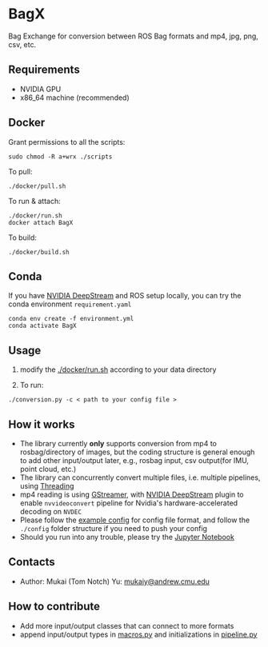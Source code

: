 # BagX

Bag Exchange for conversion between ROS Bag formats and mp4, jpg, png, csv, etc.

## Requirements

* NVIDIA GPU
* x86_64 machine (recommended)

## Docker

Grant permissions to all the scripts:

```Shell
sudo chmod -R a+wrx ./scripts
```

To pull:

```Shell
./docker/pull.sh
```

To run & attach:

```Shell
./docker/run.sh
docker attach BagX
```

To build:

```Shell
./docker/build.sh
```

## Conda

If you have [NVIDIA DeepStream](https://developer.nvidia.com/deepstream-sdk) and ROS setup locally, you can try the conda environment `requirement.yaml`

```Shell
conda env create -f environment.yml
conda activate BagX
```

## Usage

1. modify the [./docker/run.sh](./docker/run.sh) according to your data directory

1. To run:

```Shell
./conversion.py -c < path to your config file >
```

## How it works

* The library currently **only** supports conversion from mp4 to rosbag/directory of images, but the coding structure is general enough to add other input/output later, e.g., rosbag input, csv output(for IMU, point cloud, etc.)
* The library can concurrently convert multiple files, i.e. multiple pipelines, using [Threading](https://docs.python.org/3/library/threading.html)
* mp4 reading is using [GStreamer](https://github.com/GStreamer/gstreamer), with [NVIDIA DeepStream](https://developer.nvidia.com/deepstream-sdk) plugin to enable `nvvideoconvert` pipeline for Nvidia's hardware-accelerated decoding on `NVDEC`
* Please follow the [example config](./config/example/mp4_to_imgdir_rosbag.yaml) for config file format, and follow the `./config` folder structure if you need to push your config
* Should you run into any trouble, please try the [Jupyter Notebook](./conversion.ipynb)

## Contacts

* Author: Mukai (Tom Notch) Yu: [mukaiy@andrew.cmu.edu](mailto:mukaiy@andrew.cmu.edu)

## How to contribute

* Add more input/output classes that can connect to more formats
* append input/output types in [macros.py](./utils/macros.py) and initializations in [pipeline.py](./utils/pipeline.py)

